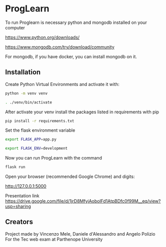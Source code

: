 # ProgLearn

To run Proglearn is necessary python and mongodb installed on your computer

https://www.python.org/downloads/

https://www.mongodb.com/try/download/community

For mongodb, if you have docker, you can install mongodb on it.

## Installation

Create Python Virtual Environments and activate it with:
```bash
python -m venv venv

. ./venv/bin/activate
```
After activate your venv install the packages listed in requirements with pip
```bash
pip install -r requirements.txt

```
Set the flask environment variable 
```bash
export FLASK_APP=app.py

export FLASK_ENV=development

```
Now you can run ProgLearn with the command
```bash
flask run

```
Open your browser (recommended Google Chrome) and digits:

http://127.0.0.1:5000


Presentation link
https://drive.google.com/file/d/1jrD8MfyjAobolFd1AtpBDfc0f99M__eq/view?usp=sharing


## Creators
Project made by Vincenzo Mele, Daniele d'Alessandro and Angelo Polizio
For the Tec web exam at Parthenope University
